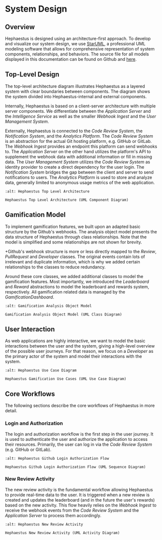 # System Design

## Overview

Hephaestus is designed using an architecture-first approach. To develop and visualize our system design, we use [StarUML](https://staruml.io/), a professional UML modeling software that allows for comprehensive representation of system components, relationships, and behaviors.
The source file for all models displayed in this documentation can be found on Github and [here](./hephaestus.mdj).

## Top-Level Design

The top-level architecture diagram illustrates Hephaestus as a layered system with clear boundaries between components. 
The diagram shows the system divided into Hephaestus-internal and external components.

Internally, Hephaestus is based on a client-server architecture with multiple server components. 
We differentiate between the _Application Server_ and the _Intelligence Service_ as well as the smaller _Webhook Ingest_ and the _User Management System_.

Externally, Hephaestus is connected to the _Code Review System_, the _Notification System_, and the _Analytics Platform_. 
The _Code Review System_ is an abstraction for the actual Git hosting platform, e.g. GitHub or GitLab. 
The _Webhook Ingest_ provides an endpoint this platform can send webhooks to. 
The _Application Server_ on the other hand utilizes the platform's API to supplement the webhook data with additional information or fill in missing data. 
The _User Management System_ utilizes the _Code Review System_ as identity provider to create a direct dependency for the user login. 
The _Notification System_ bridges the gap between the client and server to send notifications to users. 
The _Analytics Platform_ is used to store and analyze data, generally limited to anonymous usage metrics of the web application.

```{figure} ./top_level_architecture.svg
:alt: Hephaestus Top Level Architecture

Hephaestus Top Level Architecture (UML Component Diagram)
```

## Gamification Model

To implement gamification features, we built upon an adapted basic structure by the Github's webhooks. 
The analysis object model presents the data structure of Hephaestus through class relationships. 
Note that the model is simplified and some relationships are not shown for brevity. 

+Github's webhook structure is more or less directly mapped to the _Review_, _PullRequest_ and _Developer_ classes. 
The original events contain lots of irrelevant and duplicate information, which is why we added certain relationships to the classes to reduce redundancy.

Around these core classes, we added additional classes to model the gamification features. 
Most importantly, we introduced the _Leaderboard_ and _Reward_ abstractions to model the leaderboard and rewards system, respectively.
All gamification related data is managed by the _GamificationDashboard_.

```{figure} ./gamification_analysis_object_model.svg
:alt: Gamification Analysis Object Model

Gamification Analysis Object Model (UML Class Diagram)
```

## User Interaction

As web applications are highly interactive, we want to model the basic interactions between the user and the system, giving a high-level overview of the possible user journeys. 
For that reason, we focus on a _Developer_ as the primary actor of the system and model their interactions with the system.

```{figure} ./all_use_cases.svg
:alt: Hephaestus Use Case Diagram

Hephaestus Gamification Use Cases (UML Use Case Diagram)
```

## Core Workflows

The following sections describe the core workflows of Hephaestus in more detail.

### Login and Authorization

The login and authorization workflow is the first step in the user journey. 
It is used to authenticate the user and authorize the application to access their resources. 
Primarily, the user can log in via the _Code Review System_ (e.g. GitHub or GitLab).

```{figure} ./login_authorization_flow.svg
:alt: Hephaestus Github Login Authorization Flow

Hephaestus Github Login Authorization Flow (UML Sequence Diagram)
```

### New Review Activity

The new review activity is the fundamental workflow allowing Hephaestus to provide real-time data to the user. 
It is triggered when a new review is created and updates the leaderboard (and in the future the user's rewards) based on the new activity. 
This flow heavily relies on the _Webhook Ingest_ to receive the webhook events from the _Code Review System_ and the _Application Server_ to process them accordingly.

```{figure} ./new_review_activity.svg
:alt: Hephaestus New Review Activity

Hephaestus New Review Activity (UML Activity Diagram)
```
